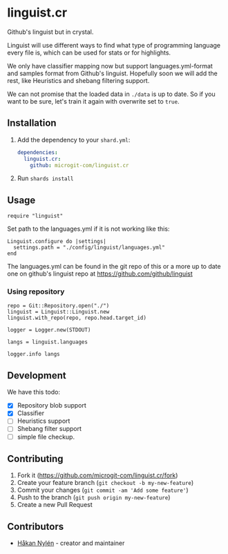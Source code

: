 # linguist.cr

Github's linguist but in crystal.

Linguist will use different ways to find what type of programming language every file is, which can be used for stats or for highlights.

We only have classifier mapping now but support languages.yml-format and samples format from Github's linguist. Hopefully soon we will add the rest, like Heuristics and shebang filtering support.

We can not promise that the loaded data in `./data` is up to date. So if you want to be sure, let's train it again with overwrite set to `true`.

## Installation

1. Add the dependency to your `shard.yml`:

   ```yaml
   dependencies:
     linguist.cr:
       github: microgit-com/linguist.cr
   ```

2. Run `shards install`

## Usage

```crystal
require "linguist"
```

Set path to the languages.yml if it is not working like this:
```crystal
Linguist.configure do |settings|
  settings.path = "./config/linguist/languages.yml"
end
```

The languages.yml can be found in the git repo of this or a more up to date one on github's linguist repo at https://github.com/github/linguist

### Using repository

```crystal
repo = Git::Repository.open("./")
linguist = Linguist::Linguist.new
linguist.with_repo(repo, repo.head.target_id)

logger = Logger.new(STDOUT)

langs = linguist.languages

logger.info langs
```

## Development

We have this todo:
- [x] Repository blob support
- [x] Classifier
- [ ] Heuristics support
- [ ] Shebang filter support
- [ ] simple file checkup.

## Contributing

1. Fork it (<https://github.com/microgit-com/linguist.cr/fork>)
2. Create your feature branch (`git checkout -b my-new-feature`)
3. Commit your changes (`git commit -am 'Add some feature'`)
4. Push to the branch (`git push origin my-new-feature`)
5. Create a new Pull Request

## Contributors

- [Håkan Nylén](https://github.com/confact) - creator and maintainer
